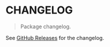 # CHANGELOG

> Package changelog.

See [GitHub Releases](https://github.com/stdlib-js/math-base-special-minn/releases) for the changelog.